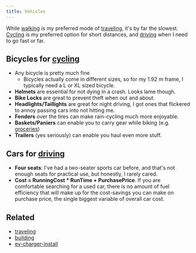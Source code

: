 ```yaml
---
title: Vehicles
---
```

While [walking](/walking) is my preferred mode of [traveling](/traveling), it's by far the slowest. [Cycling](/cycling) is my preferred option for short distances, and [driving](/driving) when I need to go fast or far.

## Bicycles for [cycling](/cycling)
- Any bicycle is pretty much fine
	- Bicycles actually come in different sizes, so for my 1.92 m frame, I typically need a L or XL sized bicycle.
- **Helmets** are essential for not dying in a crash. Looks lame though.
- **Bike Locks** are great to prevent theft when out and about.
- **Headlights/Taillights** are great for night driving, I got ones that flickered to annoy passing cars into not hitting me.
- **Fenders** over the tires can make rain-cycling much more enjoyable.
- **Baskets/Paniers** can enable you to carry gear while biking (e.g. [groceries](/gathering))
- **Trailers** (yes seriously) can enable you haul even more stuff.

## Cars for [driving](/driving)
- **Four seats**: I've had a two-seater sports car before, and that's not enough seats for practical use, but honestly, I rarely cared.
- **Cost = RunningCost * RunTime + PurchasePrice**. If you are comfortable searching for a used car, there is no amount of fuel efficiency that will make up for the cost-savings you can make on purchase price, the single biggest variable of overall car cost.

## Related
- [traveling](/traveling)
- [building](building.md)
- [ev-charger-install](/ev-charger-install)